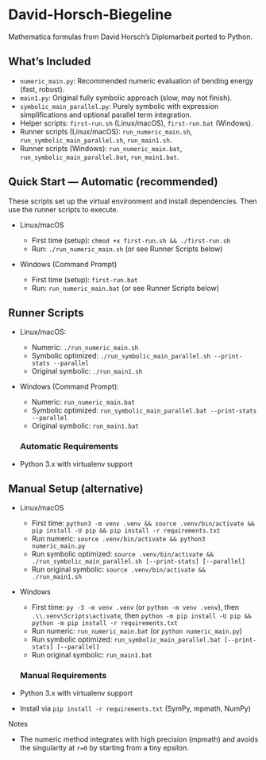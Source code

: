 # David-Horsch-Biegeline
Mathematica formulas from David Horsch’s Diplomarbeit ported to Python.

## What’s Included
- `numeric_main.py`: Recommended numeric evaluation of bending energy (fast, robust).
- `main1.py`: Original fully symbolic approach (slow, may not finish).
- `symbolic_main_parallel.py`: Purely symbolic with expression simplifications and optional parallel term integration.
- Helper scripts: `first-run.sh` (Linux/macOS), `first-run.bat` (Windows).
- Runner scripts (Linux/macOS): `run_numeric_main.sh`, `run_symbolic_main_parallel.sh`, `run_main1.sh`.
- Runner scripts (Windows): `run_numeric_main.bat`, `run_symbolic_main_parallel.bat`, `run_main1.bat`.

## Quick Start — Automatic (recommended)
These scripts set up the virtual environment and install dependencies. Then use the runner scripts to execute.

- Linux/macOS
  - First time (setup): `chmod +x first-run.sh && ./first-run.sh`
  - Run: `./run_numeric_main.sh` (or see Runner Scripts below)

- Windows (Command Prompt)
  - First time (setup): `first-run.bat`
  - Run: `run_numeric_main.bat` (or see Runner Scripts below)

## Runner Scripts
- Linux/macOS:
  - Numeric: `./run_numeric_main.sh`
  - Symbolic optimized: `./run_symbolic_main_parallel.sh --print-stats --parallel`
  - Original symbolic: `./run_main1.sh`

- Windows (Command Prompt):
  - Numeric: `run_numeric_main.bat`
  - Symbolic optimized: `run_symbolic_main_parallel.bat --print-stats --parallel`
  - Original symbolic: `run_main1.bat`

  ### Automatic Requirements
- Python 3.x with virtualenv support


## Manual Setup (alternative)
- Linux/macOS
  - First time: `python3 -m venv .venv && source .venv/bin/activate && pip install -U pip && pip install -r requirements.txt`
  - Run numeric: `source .venv/bin/activate && python3 numeric_main.py`
  - Run symbolic optimized: `source .venv/bin/activate && ./run_symbolic_main_parallel.sh [--print-stats] [--parallel]`
  - Run original symbolic: `source .venv/bin/activate && ./run_main1.sh`

- Windows
  - First time: `py -3 -m venv .venv` (or `python -m venv .venv`), then `.\\.venv\Scripts\activate`, then `python -m pip install -U pip && python -m pip install -r requirements.txt`
  - Run numeric: `run_numeric_main.bat` (or `python numeric_main.py`)
  - Run symbolic optimized: `run_symbolic_main_parallel.bat [--print-stats] [--parallel]`
  - Run original symbolic: `run_main1.bat`

  ### Manual Requirements
- Python 3.x with virtualenv support
- Install via `pip install -r requirements.txt` (SymPy, mpmath, NumPy)

Notes
- The numeric method integrates with high precision (mpmath) and avoids the singularity at `r=0` by starting from a tiny epsilon.
